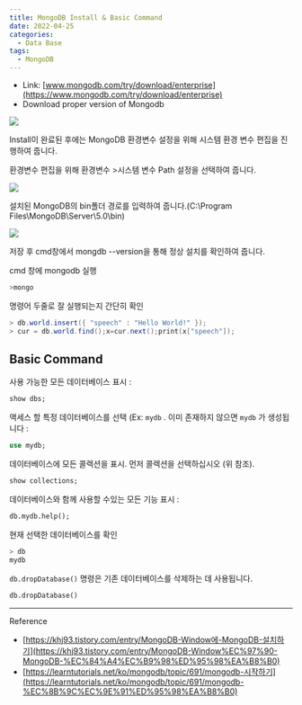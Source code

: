 ```yaml
---
title: MongoDB Install & Basic Command
date: 2022-04-25
categories:
  - Data Base
tags: 
  - MongoDB
---
```



- Link: [www.mongodb.com/try/download/enterprise](https://www.mongodb.com/try/download/enterprise)
- Download proper version of Mongodb

![](images/MongoDB_Install/Untitled.png)

Install이 완료된 후에는 MongoDB 환경변수 설정을 위해 시스템 환경 변수 편집을 진행하여 줍니다.

환경변수 편집을 위해 환경변수 >시스템 변수 Path 설정을 선택하여 줍니다.

![](images/MongoDB_Install/Untitled%201.png)

설치된 MongoDB의 bin폴더 경로를 입력하여 줍니다.(C:\Program Files\MongoDB\Server\5.0\bin)

![](images/MongoDB_Install/Untitled%202.png)

저장 후 cmd창에서 mongdb --version을 통해 정상 설치를 확인하여 줍니다.

cmd 창에 mongodb 실행

```powershell
>mongo
```

명령어 두줄로 잘 실행되는지 간단히 확인

```powershell
> db.world.insert({ "speech" : "Hello World!" });
> cur = db.world.find();x=cur.next();print(x["speech"]);
```

## Basic Command

사용 가능한 모든 데이터베이스 표시 :

```sql
show dbs;
```

액세스 할 특정 데이터베이스를 선택 (Ex: `mydb` . 이미 존재하지 않으면 `mydb` 가 생성됩니다 :

```sql
use mydb;
```

데이터베이스에 모든 콜렉션을 표시. 먼저 콜렉션을 선택하십시오 (위 참조).

```sql
show collections;
```

데이터베이스와 함께 사용할 수있는 모든 기능 표시 :

```sql
db.mydb.help();
```

현재 선택한 데이터베이스를 확인

```sql
> db
mydb
```

`db.dropDatabase()` 명령은 기존 데이터베이스를 삭제하는 데 사용됩니다.

```sql
db.dropDatabase()
```

---

Reference
- [https://khj93.tistory.com/entry/MongoDB-Window에-MongoDB-설치하기](https://khj93.tistory.com/entry/MongoDB-Window%EC%97%90-MongoDB-%EC%84%A4%EC%B9%98%ED%95%98%EA%B8%B0)
- [https://learntutorials.net/ko/mongodb/topic/691/mongodb-시작하기](https://learntutorials.net/ko/mongodb/topic/691/mongodb-%EC%8B%9C%EC%9E%91%ED%95%98%EA%B8%B0)